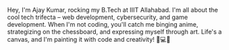 Hey, I'm Ajay Kumar, rocking my B.Tech at IIIT Allahabad. I'm all about the cool tech trifecta – web development, cybersecurity, and game development. When I'm not coding, you'll catch me binging anime, strategizing on the chessboard, and expressing myself through art. Life's a canvas, and I'm painting it with code and creativity! 🚀💻🎨




